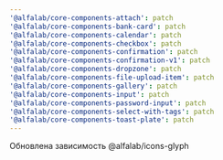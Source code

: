 ```yaml
---
'@alfalab/core-components-attach': patch
'@alfalab/core-components-bank-card': patch
'@alfalab/core-components-calendar': patch
'@alfalab/core-components-checkbox': patch
'@alfalab/core-components-confirmation': patch
'@alfalab/core-components-confirmation-v1': patch
'@alfalab/core-components-dropzone': patch
'@alfalab/core-components-file-upload-item': patch
'@alfalab/core-components-gallery': patch
'@alfalab/core-components-input': patch
'@alfalab/core-components-password-input': patch
'@alfalab/core-components-select-with-tags': patch
'@alfalab/core-components-toast-plate': patch
---
```


Обновлена зависимость @alfalab/icons-glyph
